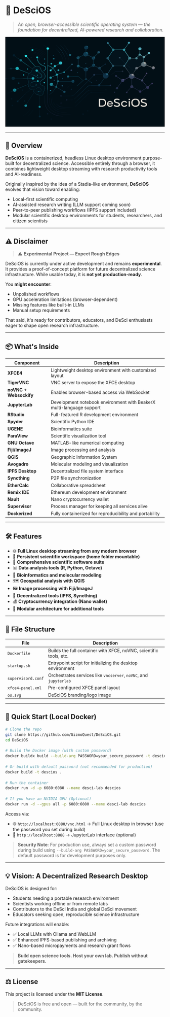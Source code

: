 # 🧬 DeSciOS

> *An open, browser-accessible scientific operating system — the foundation for decentralized, AI-powered research and collaboration.*

![DeSciOS](./os.svg)

---

## 🚀 Overview

**DeSciOS** is a containerized, headless Linux desktop environment purpose-built for decentralized science. Accessible entirely through a browser, it combines lightweight desktop streaming with research productivity tools and AI-readiness.

Originally inspired by the idea of a Stadia-like environment, **DeSciOS** evolves that vision toward enabling:

- Local-first scientific computing
- AI-assisted research writing (LLM support coming soon)
- Peer-to-peer publishing workflows (IPFS support included)
- Modular scientific desktop environments for students, researchers, and citizen scientists

---

## ⚠️ Disclaimer

> ⚠️ **Experimental Project — Expect Rough Edges**

DeSciOS is currently under active development and remains **experimental**. It provides a proof-of-concept platform for future decentralized science infrastructure. While usable today, it is **not yet production-ready**.

You **might encounter**:
- Unpolished workflows
- GPU acceleration limitations (browser-dependent)
- Missing features like built-in LLMs
- Manual setup requirements

That said, it's ready for contributors, educators, and DeSci enthusiasts eager to shape open research infrastructure.

---

## 📦 What's Inside

| Component        | Description                                                      |
|------------------|------------------------------------------------------------------|
| **XFCE4**         | Lightweight desktop environment with customized layout           |
| **TigerVNC**      | VNC server to expose the XFCE desktop                            |
| **noVNC + Websockify** | Enables browser-based access via WebSocket                     |
| **JupyterLab**    | Development notebook environment with BeakerX multi-language support |
| **RStudio**       | Full-featured R development environment                          |
| **Spyder**        | Scientific Python IDE                                            |
| **UGENE**         | Bioinformatics suite                                             |
| **ParaView**      | Scientific visualization tool                                    |
| **GNU Octave**    | MATLAB-like numerical computing                                  |
| **Fiji/ImageJ**   | Image processing and analysis                                    |
| **QGIS**          | Geographic Information System                                    |
| **Avogadro**      | Molecular modeling and visualization                             |
| **IPFS Desktop**  | Decentralized file system interface                              |
| **Syncthing**     | P2P file synchronization                                         |
| **EtherCalc**     | Collaborative spreadsheet                                        |
| **Remix IDE**     | Ethereum development environment                                 |
| **Nault**         | Nano cryptocurrency wallet                                       |
| **Supervisor**    | Process manager for keeping all services alive                  |
| **Dockerized**    | Fully containerized for reproducibility and portability         |

---

## 🛠️ Features

- 🌐 **Full Linux desktop streaming from any modern browser**
- 📁 **Persistent scientific workspace (home folder mountable)**
- 🧬 **Comprehensive scientific software suite**
- 📊 **Data analysis tools (R, Python, Octave)**
- 🔬 **Bioinformatics and molecular modeling**
- 🗺️ **Geospatial analysis with QGIS**
- 🖼️ **Image processing with Fiji/ImageJ**
- 📡 **Decentralized tools (IPFS, Syncthing)**
- 💰 **Cryptocurrency integration (Nano wallet)**
- 🔌 **Modular architecture for additional tools**

---

## 📁 File Structure

| File | Description |
|------|-------------|
| `Dockerfile` | Builds the full container with XFCE, noVNC, scientific tools, etc. |
| `startup.sh` | Entrypoint script for initializing the desktop environment |
| `supervisord.conf` | Orchestrates services like `vncserver`, `noVNC`, and `jupyterlab` |
| `xfce4-panel.xml` | Pre-configured XFCE panel layout |
| `os.svg` | DeSciOS branding/logo image |

---

## 🧪 Quick Start (Local Docker)

```bash
# Clone the repo
git clone https://github.com/GizmoQuest/DeSciOS.git
cd DeSciOS

# Build the Docker image (with custom password)
docker buildx build --build-arg PASSWORD=your_secure_password -t descios .

# Or build with default password (not recommended for production)
docker build -t descios .

# Run the container
docker run -d -p 6080:6080 --name desci-lab descios

# If you have an NVIDIA GPU (Optional)
docker run -d --gpus all -p 6080:6080 --name desci-lab descios
```

Access via:

* 🌐 `http://localhost:6080/vnc.html` → Full Linux desktop in browser (use the password you set during build)
* 🧪 `http://localhost:8888` → JupyterLab interface (optional)

> **Security Note**: For production use, always set a custom password during build using `--build-arg PASSWORD=your_secure_password`. The default password is for development purposes only.

---

## 💡 Vision: A Decentralized Research Desktop

DeSciOS is designed for:

* Students needing a portable research environment
* Scientists working offline or from remote labs
* Contributors to the DeSci India and global DeSci movement
* Educators seeking open, reproducible science infrastructure

Future integrations will enable:

* ✅ Local LLMs with Ollama and WebLLM
* ✅ Enhanced IPFS-based publishing and archiving
* ✅ Nano-based micropayments and research grant flows

> **Build open science tools. Host your own lab. Publish without gatekeepers.**

---

## ⚖️ License

This project is licensed under the **MIT License**.

> DeSciOS is free and open — built for the community, by the community.

